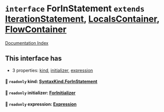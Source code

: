 # `interface` ForInStatement `extends` [IterationStatement](../private.interface.IterationStatement/README.md), [LocalsContainer](../private.interface.LocalsContainer/README.md), [FlowContainer](../private.interface.FlowContainer/README.md)

[Documentation Index](../README.md)

## This interface has

- 3 properties:
[kind](#-readonly-kind-syntaxkindforinstatement),
[initializer](#-readonly-initializer-forinitializer),
[expression](#-readonly-expression-expression)


#### 📄 `readonly` kind: [SyntaxKind.ForInStatement](../private.enum.SyntaxKind/README.md#forinstatement--249)



#### 📄 `readonly` initializer: [ForInitializer](../private.type.ForInitializer/README.md)



#### 📄 `readonly` expression: [Expression](../private.interface.Expression/README.md)



